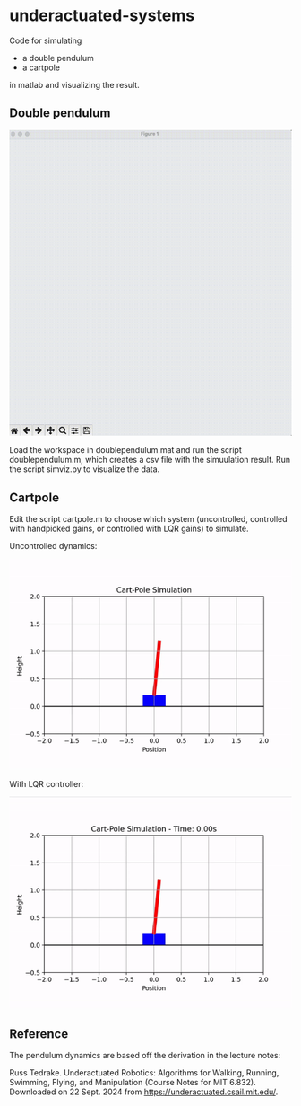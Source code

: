 # underactuated-systems
Code for simulating
- a double pendulum 
- a cartpole

in matlab and visualizing the result.

## Double pendulum
![](./img/doublependulum.gif)

Load the workspace in doublependulum.mat and run the script doublependulum.m, which creates a csv file with the simuulation result. Run the script simviz.py to visualize the data.

## Cartpole
Edit the script cartpole.m to choose which system (uncontrolled, controlled with handpicked gains, or controlled with LQR gains) to simulate.

Uncontrolled dynamics:

![](./img/sim.gif)

With LQR controller:

![](./img/lqr.gif)

## Reference
The pendulum dynamics are based off the derivation in the lecture notes:

Russ Tedrake. Underactuated Robotics: Algorithms for Walking, Running, Swimming, Flying, and Manipulation (Course Notes for MIT 6.832). Downloaded on 22 Sept. 2024 from https://underactuated.csail.mit.edu/.
